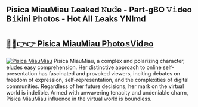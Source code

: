 ## Pisica MiauMiau 𝙻eaked 𝙽u𝚍e - Part-gBO 𝚅𝚒deo B𝚒kini 𝙿hotos - Hot All 𝙻eaks YNlmd

# <h2><a href="http://ld09gu1.urlbe.top/?page=Pisica+MiauMiau">🔗🔗👉👉 Pisica MiauMiau P𝚑oto𝚜Vid𝚎o</a></h2>

[![Pisica MiauMiau](https://i.imgur.com/eBuTRDB.gif)](http://ld09gu1.urlbe.top/?page=Pisica+MiauMiau)
Pisica MiauMiau, a complex and polarizing character, eludes easy comprehension. Her distinctive approach to online self-presentation has fascinated and provoked viewers, inciting debates on freedom of expression, self-representation, and the complexities of digital communities. Regardless of her future decisions, her mark on the virtual world is indelible. Armed with unwavering tenacity and undeniable charm, Pisica MiauMiau influence in the virtual world is boundless.
